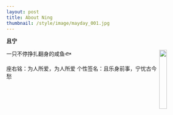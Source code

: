 ```yaml
---
layout: post
title: About Ning
thumbnail: /style/image/mayday_001.jpg
---
```


**且宁**

<img src="http://qiening.top/upload/2020/06/%E5%A4%B4%E5%83%8F2020-030316e8fe2d41f89a2408042a63bb1e.png" 
width="20%" div align=right div border-radius=25px />



一只不停挣扎翻身的咸鱼🐟

座右铭：为人所爱，为人所爱
个性签名：且乐身前事，宁忧古今愁